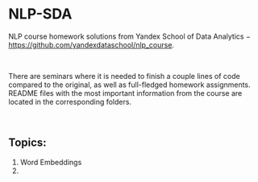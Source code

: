 # NLP-SDA
NLP course homework solutions from Yandex School of Data Analytics $-$ https://github.com/yandexdataschool/nlp_course.

<br>

There are seminars where it is needed to finish a couple lines of code compared to the original, as well as full-fledged homework assignments. README files with the most important information from the course are located in the corresponding folders. 

<br>

## **Topics:**
  1. Word Embeddings
  2. 
